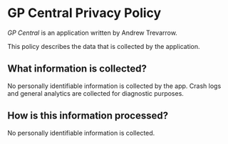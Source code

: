 # GP Central Privacy Policy #

_GP Central_ is an application written by Andrew Trevarrow.

This policy describes the data that is collected by the application.


## What information is collected? ##

No personally identifiable information is collected by the app. 
Crash logs and general analytics are collected for diagnostic purposes.


## How is this information processed? ##

No personally identifiable information is collected.

